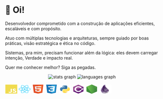<h1 align="left">👋 Oi!</h1>

<p align="left">
Desenvolvedor comprometido com a construção de aplicações eficientes, escaláveis e com propósito.

Atuo com múltiplas tecnologias e arquiteturas, sempre guiado por boas práticas, visão estratégica e ética no código.

Sistemas, pra mim, precisam funcionar além da lógica: eles devem carregar intenção, Verdade e impacto real. 

Quer me conhecer melhor? Siga as pegadas.
</p>

<div align="center">
  <img src="https://github-readme-stats.vercel.app/api?username=belluccaz&hide_title=false&hide_rank=false&show_icons=true&include_all_commits=true&count_private=true&disable_animations=false&theme=dracula&locale=en&hide_border=false&order=1" height="150" alt="stats graph"  />
  <img src="https://github-readme-stats.vercel.app/api/top-langs?username=belluccaz&locale=en&hide_title=false&layout=compact&card_width=320&langs_count=5&theme=dracula&hide_border=false&order=2" height="150" alt="languages graph"  />
</div>

<!-- linguagens -->
<div style="display: inline_block"><br>
  <img align="center" alt="belluccaz/Js" height="30" width="40" src="https://raw.githubusercontent.com/devicons/devicon/master/icons/javascript/javascript-plain.svg">
  <img align="center" alt="belluccaz-React" height="30" width="40" src="https://raw.githubusercontent.com/devicons/devicon/master/icons/react/react-original.svg">
  <img align="center" alt="belluccaz-HTML" height="30" width="40" src="https://raw.githubusercontent.com/devicons/devicon/master/icons/html5/html5-original.svg">
  <img align="center" alt="belluccaz-CSS" height="30" width="40" src="https://raw.githubusercontent.com/devicons/devicon/master/icons/css3/css3-original.svg">
  <img align="center" alt="belluccaz-Python" height="30" width="40" src="https://raw.githubusercontent.com/devicons/devicon/master/icons/python/python-original.svg">
  <img align="center" alt="belluccaz-Csharp" height="30" width="40" src="https://raw.githubusercontent.com/devicons/devicon/master/icons/csharp/csharp-original.svg">
  <img align="center" alt="belluccaz-Nodejs" height="30" width="40" src="https://raw.githubusercontent.com/devicons/devicon/master/icons/nodejs/nodejs-original.svg">
  <img align="center" alt="belluccaz-Elixir" height="30" width="40" src="https://raw.githubusercontent.com/devicons/devicon/master/icons/elixir/elixir-original.svg">
  
</div>    

###
